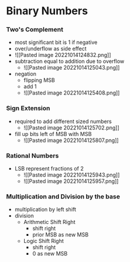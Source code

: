# Binary Numbers
### Two's Complement
+ most significant bit is 1 if negative
+ over/underflow as side effect
+ ![[Pasted image 20221014124832.png]]
+ subtraction equal to addition due to overflow
	+ ![[Pasted image 20221014125043.png]]
+ negation
	+ flipping MSB
	+ add 1
	+ ![[Pasted image 20221014125408.png]]

### Sign Extension
+ required to add different sized numbers
	+ ![[Pasted image 20221014125702.png]]
+ fill up bits left of MSB with MSB
	+ ![[Pasted image 20221014125807.png]]

### Rational Numbers
+ LSB represent fractions of 2
	+ ![[Pasted image 20221014125943.png]]
	+ ![[Pasted image 20221014125957.png]]

### Multiplication and Division by the base
+ multiplication by left shift
+ division
	+ Arithmetic Shift Right
		+ shift right
		+ prior MSB as new MSB
	+ Logic Shift Right
		+ shift right
		+ 0 as new MSB 
